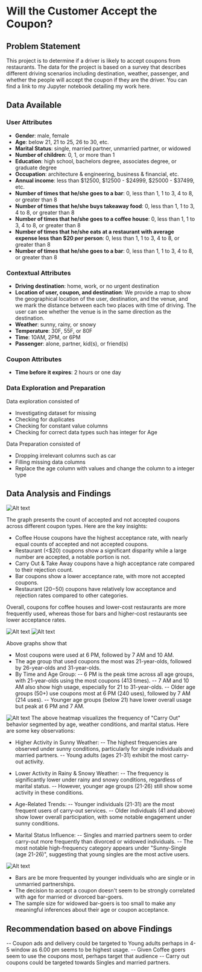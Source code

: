 # Will the Customer Accept the Coupon?

## Problem Statement
This project is to determine if a driver is likely to accept coupons from restaurants. The data for the project is based on a survey that describes different driving scenarios including destination, weather, passenger, and whether the people will accept the coupon if they are the driver. You can find a link to my Jupyter notebook detailing my work here.

## Data Available

### User Attributes
- **Gender**: male, female
- **Age**: below 21, 21 to 25, 26 to 30, etc.
- **Marital Status**: single, married partner, unmarried partner, or widowed
- **Number of children**: 0, 1, or more than 1
- **Education**: high school, bachelors degree, associates degree, or graduate degree
- **Occupation**: architecture & engineering, business & financial, etc.
- **Annual income**: less than $12500, $12500 - $24999, $25000 - $37499, etc.
- **Number of times that he/she goes to a bar**: 0, less than 1, 1 to 3, 4 to 8, or greater than 8
- **Number of times that he/she buys takeaway food**: 0, less than 1, 1 to 3, 4 to 8, or greater than 8
- **Number of times that he/she goes to a coffee house**: 0, less than 1, 1 to 3, 4 to 8, or greater than 8
- **Number of times that he/she eats at a restaurant with average expense less than $20 per person**: 0, less than 1, 1 to 3, 4 to 8, or greater than 8
- **Number of times that he/she goes to a bar**: 0, less than 1, 1 to 3, 4 to 8, or greater than 8

### Contextual Attributes
- **Driving destination**: home, work, or no urgent destination
- **Location of user, coupon, and destination**: We provide a map to show the geographical location of the user, destination, and the venue, and we mark the distance between each two places with time of driving. The user can see whether the venue is in the same direction as the destination.
- **Weather**: sunny, rainy, or snowy
- **Temperature**: 30F, 55F, or 80F
- **Time**: 10AM, 2PM, or 6PM
- **Passenger**: alone, partner, kid(s), or friend(s)

### Coupon Attributes
- **Time before it expires**: 2 hours or one day

### Data Exploration and Preparation
Data exploration consisted of 
- Investigating dataset for missing
- Checking for duplicates
- Checking for constant value columns
- Checking for correct data types such has integer for Age

Data Preparation consisted of
- Dropping irrelevant columns such as car
- Filling missing data columns
- Replace the age column with values and change the column to a integer type

## Data Analysis and Findings
![Alt text](../images/CouponAcceptanceByType.png?raw=true "Title")

The graph presents the count of accepted and not accepted coupons across different coupon types. Here are the key insights:
- Coffee House coupons have the highest acceptance rate, with nearly equal counts of accepted and not accepted coupons.
- Restaurant (<$20) coupons show a significant disparity while a large number are accepted, a notable portion is not.
- Carry Out & Take Away coupons have a high acceptance rate compared to their rejection count.
- Bar coupons show a lower acceptance rate, with more not accepted coupons.
- Restaurant ($20-$50) coupons have relatively low acceptance and rejection rates compared to other categories.

Overall, coupons for coffee houses and lower-cost restaurants are more frequently used, whereas those for bars and higher-cost restaurants see lower acceptance rates.

![Alt text](../images/CouponUsageTimeOfDay.png?raw=true "Title")
![Alt text](../images/CouponUsageAge.png?raw=true "Title")

Above graphs show that 
- Most coupons were used at 6 PM, followed by 7 AM and 10 AM.
- The age group that used coupons the most was 21-year-olds, followed by 26-year-olds and 31-year-olds.
- By Time and Age Group:
-- 6 PM is the peak time across all age groups, with 21-year-olds using the most coupons (413 times).
-- 7 AM and 10 AM also show high usage, especially for 21 to 31-year-olds.
-- Older age groups (50+) use coupons most at 6 PM (240 uses), followed by 7 AM (214 uses).
-- Younger age groups (below 21) have lower overall usage but peak at 6 PM and 7 AM.


![Alt text](../images/CarryOutAgeWeatherMaritalStatusFacetGrid.png?raw=true "Title")
The above heatmap visualizes the frequency of "Carry Out" behavior segmented by age, weather conditions, and marital status. Here are some key observations:

- Higher Activity in Sunny Weather:
-- The highest frequencies are observed under sunny conditions, particularly for single individuals and married partners.
-- Young adults (ages 21-31) exhibit the most carry-out activity.

- Lower Activity in Rainy & Snowy Weather:
-- The frequency is significantly lower under rainy and snowy conditions, regardless of marital status.
-- However, younger age groups (21-26) still show some activity in these conditions.

- Age-Related Trends:
-- Younger individuals (21-31) are the most frequent users of carry-out services.
-- Older individuals (41 and above) show lower overall participation, with some notable engagement under sunny conditions.

- Marital Status Influence:
-- Singles and married partners seem to order carry-out more frequently than divorced or widowed individuals.
-- The most notable high-frequency category appears under "Sunny-Single (age 21-26)", suggesting that young singles are the most active users.

![Alt text](../images/BarGoersAgeDistribution.png?raw=true "Title")
- Bars are be more frequented by younger individuals who are single or in unmarried partnerships.
- The decision to accept a coupon doesn't seem to be strongly correlated with age for married or divorced bar-goers.
- The sample size for widowed bar-goers is too small to make any meaningful inferences about their age or coupon acceptance.

## Recommendation based on above Findings
-- Coupon ads and delivery could be targeted to Young adults perhaps in 4-5 window as 6.00 pm seems to be highest usage.
-- Given Coffee goers seem to use the coupons most, perhaps target that audience
-- Carry out coupons could be targeted towards Singles and married partners.
